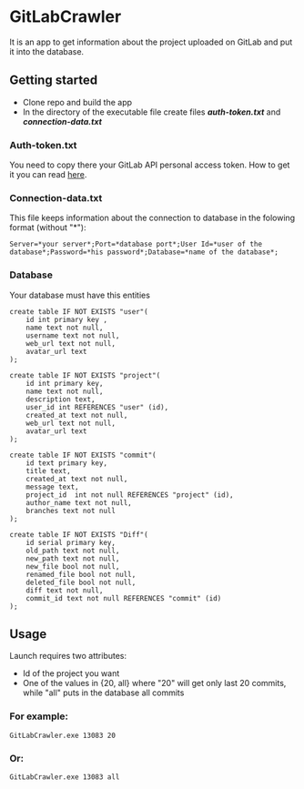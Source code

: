 # GitLabCrawler
It is an app to get information about the project uploaded on GitLab and put it into the database.
## Getting started
* Clone repo and build the app
* In the directory of the executable file create files ***auth-token.txt*** and ***connection-data.txt***
### Auth-token.txt
You need to copy there your GitLab API personal access token.
How to get it you can read [here](https://docs.gitlab.com/ee/user/profile/personal_access_tokens.html).
### Connection-data.txt
This file keeps information about the connection to database in the folowing format (without "*"):
```
Server=*your server*;Port=*database port*;User Id=*user of the database*;Password=*his password*;Database=*name of the database*;
```
### Database
Your database must have this entities
```
create table IF NOT EXISTS "user"(
	id int primary key ,
	name text not null,
	username text not null,
	web_url text not null,
	avatar_url text
);

create table IF NOT EXISTS "project"(
	id int primary key,
	name text not null,
	description text,
	user_id int REFERENCES "user" (id),
	created_at text not null,
	web_url text not null,
	avatar_url text
);

create table IF NOT EXISTS "commit"(
	id text primary key,
	title text,
	created_at text not null, 
	message text,
	project_id  int not null REFERENCES "project" (id),
	author_name text not null,
	branches text not null
);

create table IF NOT EXISTS "Diff"(
	id serial primary key,
	old_path text not null,
	new_path text not null,
	new_file bool not null,
	renamed_file bool not null,
	deleted_file bool not null,
	diff text not null,
	commit_id text not null REFERENCES "commit" (id)
);
```
## Usage
Launch requires two attributes:
* Id of the project you want
* One of the values in {20, all} where "20" will get only last 20 commits, while "all" puts in the database all commits
### For example:
```
GitLabCrawler.exe 13083 20
```
### Or:
```
GitLabCrawler.exe 13083 all
```
